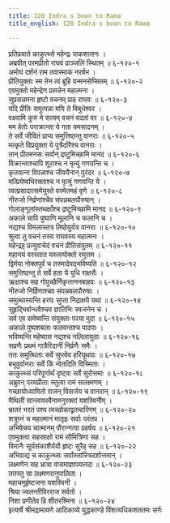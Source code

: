 ```yaml
---
title: 120 Indra s boon to Rama
title_english: 120 Indra s boon to Rama

---
```

प्रतिप्रयाते काकुत्थ्से महेन्द्रः पाकशासनः ।  
अब्रवीत् परमप्रीतो राघवं प्राञ्जलिं स्थितम् ॥ ६-१२०-१  
अमोघं दर्शनं राम तवास्माकं नरर्षभ ।  
प्रीतियुक्ताः स्म तेन त्वं ब्रूहि यन्मनसेप्सितम् ॥ ६-१२०-२  
एवमुक्तो महेन्द्रेण प्रसन्नेन महात्मना ।  
सुप्रसन्नमना हृष्टो वचनम् प्राह राघवः ॥ ६-१२०-३  
यदि प्रीतिः समुत्पन्ना मयि ते विबुधेश्वर ।  
वक्ष्यामि कुरु मे सत्यम् वचनं वदतां वर ॥ ६-१२०-४  
मम हेतोः पराक्रान्ता ये गता यमसादनम् ।  
ते सर्वे जीवितं प्राप्य समुत्तिष्ठन्तु वानराः ॥ ६-१२०-५  
मत्कृते विप्रयुक्ता ये पुत्रैर्दारैश्च वानराः ।  
तान् प्रीतमनसः सर्वान् द्रष्टुमिच्छामि मानद ॥ ६-१२०-६  
विक्रान्ताश्चापि शूराश्च न मृत्युं गणयन्ति च ।  
कृतयत्ना विपन्नाश्च जीवयैनान् पुरंदर ॥ ६-१२०-७  
मत्प्रियेष्वभिरक्ताश्च न मृत्युं गणयन्ति ये ।  
त्वत्प्रसादात्समेयुस्ते वरमेतमहं वृणे ॥ ६-१२०-८  
नीरुजो निर्व्रणांश्चैव संपन्नबलपौरुषान् ।  
गोलाङ्गूलांस्तथर्क्षांश्च द्रष्टुमिच्छामि मानद ॥ ६-१२०-९  
अकाले चापि पुष्पाणि मूलानि च फलानि च ।  
नद्यश्च विमलास्तत्र तिष्ठेयुर्यत्र वानराः ॥ ६-१२०-१०  
श्रुत्वा तु वचनं तस्य राघवस्य महात्मनः ।  
महेन्द्रह् प्रत्युवाचेदं वचनं प्रीतिसंयुतम् ॥ ६-१२०-११  
महानयं वरस्तात यस्त्वयोक्तो रघुत्तम ।  
द्विर्मया नोक्तपुर्वं च तस्मादेवद्भविष्यति ॥ ६-१२०-१२  
समुत्तिष्ठन्तु ते सर्वे हता ये युधि राक्षसैः ।  
ऋक्षाश्च सह गोपुच्छैर्निकृत्ताननबाहवः ॥ ६-१२०-१३  
नीरुजो निर्व्रिणाश्चव संपन्नबलपौरुषाः ।  
समुत्थास्यन्ति हरयः सुप्ता निद्राक्षये यथा ॥ ६-१२०-१४  
सुहृद्भिर्बान्धवैश्चव ज्ञातिभिः स्वजनेन च ।  
सर्व एव समेष्यन्ति संयुक्ताः परया मुदा ॥ ६-१२०-१५  
अकाले पुष्पशबलाः फलवन्तश्च पादपाः ।  
भविष्यन्ति महेष्वास नद्यश्च नलिलायुताः ॥ ६-१२०-१६  
सव्रणैः प्रथमं गात्रैरिदानीं निर्व्रणैः समैः ।  
ततः समुत्थिताः सर्वे सुप्त्वेव हरियूथपाः ॥ ६-१२०-१७  
बभूवुर्वानराः सर्वे किं न्वेतदिति विस्मिताः ।  
काकुत्थ्सं परिपूर्णार्थं दृष्ट्वा सर्वे सुरोत्तमाः ॥ ६-१२०-१८  
अब्रुवन् परमप्रीताः स्तुत्वा रामं सलक्ष्मणम् ।  
गच्छायोध्यामितो राजन् विसर्जय च वानरान् ॥ ६-१२०-१९  
मैथिलीं सान्त्वयस्वैनामनुरक्तां यशस्विनीम् ।  
भ्रातरं भरतं पश्य त्वच्छोकाद्व्रतचारिणम् ॥ ६-१२०-२०  
शत्रुघ्नं च महात्मानं मातृइः सर्वाः परंतप ।  
अभिषेचय चात्मानम् पौरान्गत्वा प्रहर्षय ॥ ६-१२०-२१  
एवमुक्त्वा सहस्राक्षो रामं सौमित्रिणा सह ।  
विमानैः सूर्यसंकाशैर्ययौ हृष्टः सुरैह् सह ॥ ६-१२०-२२  
अभिवाद्य च काकुत्थ्सः सर्वांस्तांस्त्रिदशोत्तमान् ।  
लक्ष्मणेन सह भ्रात्रा वासमाज्ञापयत्तदा ॥ ६-१२०-२३  
ततस्तु सा लक्ष्मणरानुपालिता ।  
महाचमूर्हृष्टजना यशस्विनी ।  
श्रिया ज्वलन्तीविरराज सर्वतो ।  
निशा प्रणीतेव हि शीतरश्मिना ॥ ६-१२०-२४  
इत्यार्षे श्रीमद्रामायणे आदिकाव्ये युद्धकाण्डे विंशत्यधिकशततमः सर्गः